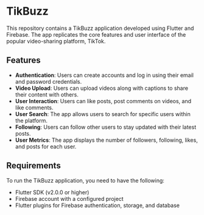 # TikBuzz

This repository contains a TikBuzz application developed using Flutter and Firebase. The app replicates the core features and user interface of the popular video-sharing platform, TikTok.

## Features

- **Authentication**: Users can create accounts and log in using their email and password credentials.
- **Video Upload**: Users can upload videos along with captions to share their content with others.
- **User Interaction**: Users can like posts, post comments on videos, and like comments.
- **User Search**: The app allows users to search for specific users within the platform.
- **Following**: Users can follow other users to stay updated with their latest posts.
- **User Metrics**: The app displays the number of followers, following, likes, and posts for each user.

## Requirements

To run the TikBuzz application, you need to have the following:

- Flutter SDK (v2.0.0 or higher)
- Firebase account with a configured project
- Flutter plugins for Firebase authentication, storage, and database
